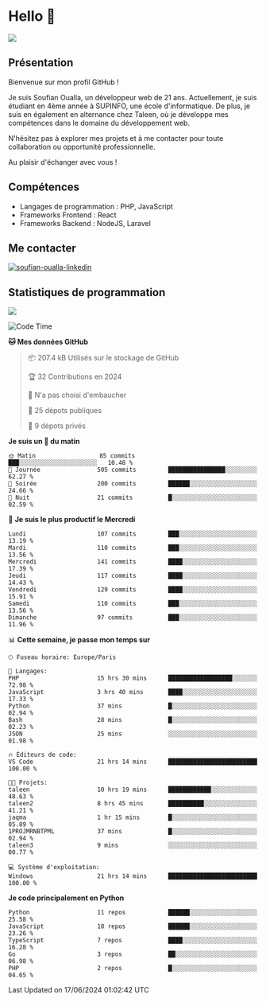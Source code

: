 # Hello 👋

![](https://komarev.com/ghpvc/?username=OSoufian&color=1a1b27)

## Présentation

Bienvenue sur mon profil GitHub !

Je suis Soufian Oualla, un développeur web de 21 ans. Actuellement, je suis étudiant en 4ème année à SUPINFO, une école d'informatique. De plus, je suis en également en alternance chez Taleen, où je développe mes compétences dans le domaine du développement web.

N'hésitez pas à explorer mes projets et à me contacter pour toute collaboration ou opportunité professionnelle.

Au plaisir d'échanger avec vous !

## Compétences

- Langages de programmation : PHP, JavaScript
- Frameworks Frontend : React
- Frameworks Backend : NodeJS, Laravel

## Me contacter

<p>
<a href="https://www.linkedin.com/in/soufian-oualla/" target="_blank"><img align="center" src="https://img.shields.io/badge/-LinkedIn-0077B5?style=for-the-badge&logo=Linkedin&logoColor=white" alt="soufian-oualla-linkedin"/></a>

## Statistiques de programmation

<a href="https://github-readme-stats.vercel.app/api/top-langs/?username=OSoufian&layout=compact">
  <img align="center" src="https://github-readme-stats.vercel.app/api/top-langs/?username=OSoufian&layout=compact"/>
</a>

<br />

<!--START_SECTION:waka-->
![Code Time](http://img.shields.io/badge/Code%20Time-70%20hrs%2038%20mins-blue)

**🐱 Mes données GitHub** 

> 📦 207.4 kB Utilisés sur le stockage de GitHub 
 > 
> 🏆 32 Contributions en 2024
 > 
> 🚫 N'a pas choisi d'embaucher
 > 
> 📜 25 dépots publiques 
 > 
> 🔑 9 dépots privés 
 > 
**Je suis un 🐤 du matin** 

```text
🌞 Matin                  85 commits          ███░░░░░░░░░░░░░░░░░░░░░░   10.48 % 
🌆 Journée                505 commits         ████████████████░░░░░░░░░   62.27 % 
🌃 Soirée                 200 commits         ██████░░░░░░░░░░░░░░░░░░░   24.66 % 
🌙 Nuit                   21 commits          █░░░░░░░░░░░░░░░░░░░░░░░░   02.59 % 
```
📅 **Je suis le plus productif le Mercredi** 

```text
Lundi                    107 commits         ███░░░░░░░░░░░░░░░░░░░░░░   13.19 % 
Mardi                    110 commits         ███░░░░░░░░░░░░░░░░░░░░░░   13.56 % 
Mercredi                 141 commits         ████░░░░░░░░░░░░░░░░░░░░░   17.39 % 
Jeudi                    117 commits         ████░░░░░░░░░░░░░░░░░░░░░   14.43 % 
Vendredi                 129 commits         ████░░░░░░░░░░░░░░░░░░░░░   15.91 % 
Samedi                   110 commits         ███░░░░░░░░░░░░░░░░░░░░░░   13.56 % 
Dimanche                 97 commits          ███░░░░░░░░░░░░░░░░░░░░░░   11.96 % 
```


📊 **Cette semaine, je passe mon temps sur** 

```text
🕑︎ Fuseau horaire: Europe/Paris

💬 Langages: 
PHP                      15 hrs 30 mins      ██████████████████░░░░░░░   72.98 % 
JavaScript               3 hrs 40 mins       ████░░░░░░░░░░░░░░░░░░░░░   17.33 % 
Python                   37 mins             █░░░░░░░░░░░░░░░░░░░░░░░░   02.94 % 
Bash                     28 mins             █░░░░░░░░░░░░░░░░░░░░░░░░   02.23 % 
JSON                     25 mins             ░░░░░░░░░░░░░░░░░░░░░░░░░   01.98 % 

🔥 Éditeurs de code: 
VS Code                  21 hrs 14 mins      █████████████████████████   100.00 % 

🐱‍💻 Projets: 
taleen                   10 hrs 19 mins      ████████████░░░░░░░░░░░░░   48.63 % 
taleen2                  8 hrs 45 mins       ██████████░░░░░░░░░░░░░░░   41.21 % 
jaqma                    1 hr 15 mins        █░░░░░░░░░░░░░░░░░░░░░░░░   05.89 % 
1PROJMRNBTPML            37 mins             █░░░░░░░░░░░░░░░░░░░░░░░░   02.94 % 
taleen3                  9 mins              ░░░░░░░░░░░░░░░░░░░░░░░░░   00.77 % 

💻 Système d'exploitation: 
Windows                  21 hrs 14 mins      █████████████████████████   100.00 % 
```

**Je code principalement en Python** 

```text
Python                   11 repos            ██████░░░░░░░░░░░░░░░░░░░   25.58 % 
JavaScript               10 repos            ██████░░░░░░░░░░░░░░░░░░░   23.26 % 
TypeScript               7 repos             ████░░░░░░░░░░░░░░░░░░░░░   16.28 % 
Go                       3 repos             ██░░░░░░░░░░░░░░░░░░░░░░░   06.98 % 
PHP                      2 repos             █░░░░░░░░░░░░░░░░░░░░░░░░   04.65 % 
```




 Last Updated on 17/06/2024 01:02:42 UTC
<!--END_SECTION:waka-->